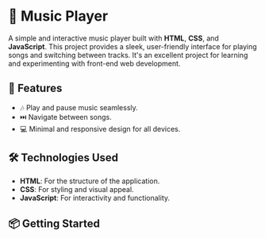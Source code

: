 
# 🎵 Music Player

A simple and interactive music player built with **HTML**, **CSS**, and **JavaScript**. This project provides a sleek, user-friendly interface for playing songs and switching between tracks. It's an excellent project for learning and experimenting with front-end web development.

## 🚀 Features

- 🎶 Play and pause music seamlessly.
- ⏭️ Navigate between songs.
- 💻 Minimal and responsive design for all devices.

## 🛠️ Technologies Used

- **HTML**: For the structure of the application.
- **CSS**: For styling and visual appeal.
- **JavaScript**: For interactivity and functionality.

## 📦 Getting Started


